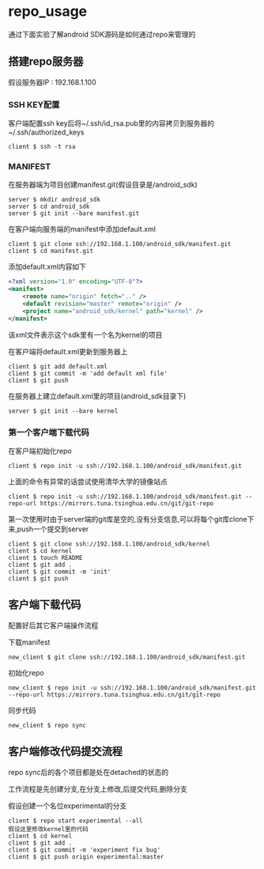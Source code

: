 # repo_usage

通过下面实验了解android SDK源码是如何通过repo来管理的

## 搭建repo服务器

假设服务器IP : 192.168.1.100

### SSH KEY配置

客户端配置ssh key后将~/.ssh/id_rsa.pub里的内容拷贝到服务器的~/.ssh/authorized_keys

	client $ ssh -t rsa

### MANIFEST

在服务器端为项目创建manifest.git(假设目录是/android_sdk)

	server $ mkdir android_sdk
	server $ cd android_sdk
	server $ git init --bare manifest.git

在客户端向服务端的manifest中添加default.xml

	client $ git clone ssh://192.168.1.100/android_sdk/manifest.git
	client $ cd manifest.git

添加default.xml内容如下
```xml
<?xml version="1.0" encoding="UTF-8"?>
<manifest>
	<remote name="origin" fetch=".." />
	<default revision="master" remote="origin" />
	<project name="android_sdk/kernel" path="kernel" />
</manifest>
```

该xml文件表示这个sdk里有一个名为kernel的项目

在客户端将default.xml更新到服务器上

	client $ git add default.xml
	client $ git commit -m 'add default xml file'
	client $ git push

在服务器上建立default.xml里的项目(android_sdk目录下)

	server $ git init --bare kernel

### 第一个客户端下载代码

在客户端初始化repo

	client $ repo init -u ssh://192.168.1.100/android_sdk/manifest.git

上面的命令有异常的话尝试使用清华大学的镜像站点

	client $ repo init -u ssh://192.168.1.100/android_sdk/manifest.git --repo-url https://mirrors.tuna.tsinghua.edu.cn/git/git-repo

第一次使用时由于server端的git库是空的,没有分支信息,可以将每个git库clone下来,push一个提交到server

	client $ git clone ssh://192.168.1.100/android_sdk/kernel
	client $ cd kernel
	client $ touch README
	client $ git add .
	client $ git commit -m 'init'
	client $ git push

## 客户端下载代码

配置好后其它客户端操作流程

下载manifest

	new_client $ git clone ssh://192.168.1.100/android_sdk/manifest.git

初始化repo

	new_client $ repo init -u ssh://192.168.1.100/android_sdk/manifest.git --repo-url https://mirrors.tuna.tsinghua.edu.cn/git/git-repo

同步代码

	new_client $ repo sync

## 客户端修改代码提交流程

repo sync后的各个项目都是处在detached的状态的

工作流程是先创建分支,在分支上修改,后提交代码,删除分支

假设创建一个名位experimental的分支

	client $ repo start experimental --all
	假设这里修改kernel里的代码
	client $ cd kernel
	client $ git add .
	client $ git commit -m 'experiment fix bug'
	client $ git push origin experimental:master
